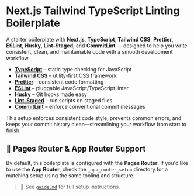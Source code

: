 # Next.js Tailwind TypeScript Linting Boilerplate

A starter boilerplate with **Next.js**, **TypeScript**, **Tailwind CSS**, **Prettier**, **ESLint**, **Husky**, **Lint-Staged**, and **CommitLint** — designed to help you write consistent, clean, and maintainable code with a smooth development workflow.

- **[TypeScript](https://www.typescriptlang.org/)** – static type checking for JavaScript
- **[Tailwind CSS](https://tailwindcss.com/)** – utility-first CSS framework
- **[Prettier](https://prettier.io/)** – consistent code formatting
- **[ESLint](https://eslint.org/)** – pluggable JavaScript/TypeScript linter
- **[Husky](https://typicode.github.io/husky/)** – Git hooks made easy
- **[Lint-Staged](https://www.npmjs.com/package/lint-staged)** – run scripts on staged files
- **[CommitLint](https://commitlint.js.org/)** – enforce conventional commit messages

This setup enforces consistent code style, prevents common errors, and keeps your commit history clean—streamlining your workflow from start to finish.

## 🧱 Pages Router & App Router Support

By default, this boilerplate is configured with the **Pages Router**.
If you'd like to use the **App Router**, check the `_app_router_setup` directory for a matching setup using the same tooling and structure.

> 📘 See [`guide.md`](./guide.md) for full setup instructions.
